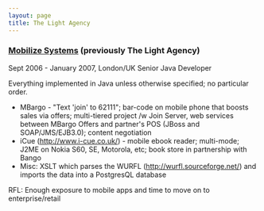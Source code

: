 ```yaml
---
layout: page
title: The Light Agency
---
```



### [Mobilize Systems](http://www.mobilize-systems.com/) (previously The Light Agency)

Sept 2006 - January 2007, London/UK
Senior Java Developer

Everything implemented in Java unless otherwise specified; no particular order.

* MBargo - "Text 'join' to 62111"; bar-code on mobile phone that boosts sales
  via offers; multi-tiered project /w Join Server, web services between MBargo
  Offers and partner's POS (JBoss and SOAP/JMS/EJB3.0); content negotiation
* iCue (http://www.i-cue.co.uk/) - mobile ebook reader; multi-mode; J2ME on
  Nokia S60, SE, Motorola, etc; book store in partnership with Bango
* Misc: XSLT which parses the WURFL (http://wurfl.sourceforge.net/) and imports
  the data into a PostgresQL database

RFL: Enough exposure to mobile apps and time to move on to enterprise/retail


